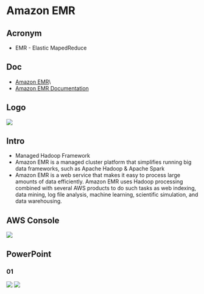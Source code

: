 # Amazon EMR

## Acronym
* EMR - Elastic MapedReduce

## Doc
* [Amazon EMR](https://aws.amazon.com/emr/?whats-new-cards.sort-by=item.additionalFields.postDateTime&whats-new-cards.sort-order=desc)\
* [Amazon EMR Documentation](https://docs.aws.amazon.com/emr/index.html)

## Logo
[<img src="https://i.imgur.com/jjfgLjk.png">](https://i.imgur.com/jjfgLjk.png)

## Intro
* Managed Hadoop Framework
* Amazon EMR is a managed cluster platform that simplifies running big data frameworks,
  such as Apache Hadoop & Apache Spark
* Amazon EMR is a web service that makes it easy to process large amounts of data efficiently.
  Amazon EMR uses Hadoop processing combined with several AWS products to do such tasks as web
  indexing, data mining, log file analysis, machine learning, scientific simulation, and data warehousing. 

## AWS Console
[<img src="https://i.imgur.com/5hdNfnw.png">](https://i.imgur.com/5hdNfnw.png)

## PowerPoint
### 01
[<img src="https://i.imgur.com/8uYrAok.png">](https://i.imgur.com/8uYrAok.png)
[<img src="https://i.imgur.com/NCPLuim.png">](https://i.imgur.com/NCPLuim.png)
